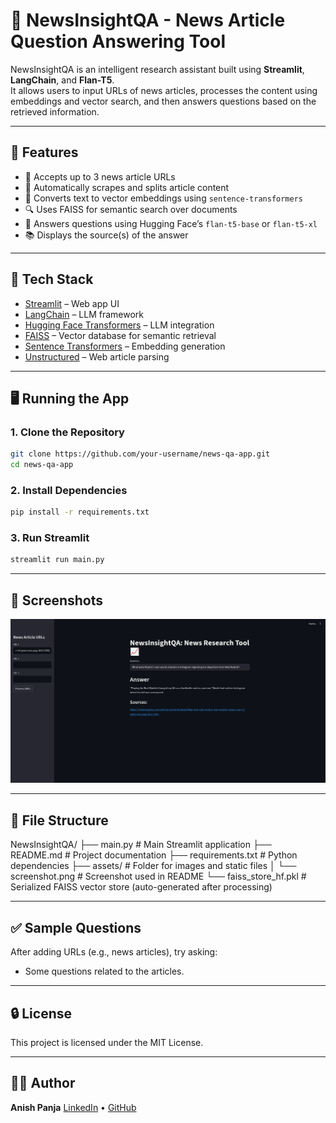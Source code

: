# 📰 NewsInsightQA - News Article Question Answering Tool

NewsInsightQA is an intelligent research assistant built using **Streamlit**, **LangChain**, and **Flan-T5**.  
It allows users to input URLs of news articles, processes the content using embeddings and vector search, and then answers questions based on the retrieved information.

---

## 🚀 Features

- 🔗 Accepts up to 3 news article URLs
- 📄 Automatically scrapes and splits article content
- 🧠 Converts text to vector embeddings using `sentence-transformers`
- 🔍 Uses FAISS for semantic search over documents
- 🤖 Answers questions using Hugging Face’s `flan-t5-base` or `flan-t5-xl`
- 📚 Displays the source(s) of the answer

---

## 🧰 Tech Stack

- [Streamlit](https://streamlit.io/) – Web app UI
- [LangChain](https://www.langchain.com/) – LLM framework
- [Hugging Face Transformers](https://huggingface.co/transformers/) – LLM integration
- [FAISS](https://github.com/facebookresearch/faiss) – Vector database for semantic retrieval
- [Sentence Transformers](https://www.sbert.net/) – Embedding generation
- [Unstructured](https://github.com/Unstructured-IO/unstructured) – Web article parsing

---

## 🖥️ Running the App

### 1. Clone the Repository

```bash
git clone https://github.com/your-username/news-qa-app.git
cd news-qa-app
```

### 2. Install Dependencies

```bash
pip install -r requirements.txt
```

### 3. Run Streamlit

```bash
streamlit run main.py
```

---

## 📸 Screenshots

![App Screenshot](assets/screenshot.png)

---

## 📁 File Structure

NewsInsightQA/
├── main.py # Main Streamlit application
├── README.md # Project documentation
├── requirements.txt # Python dependencies
├── assets/ # Folder for images and static files
│ └── screenshot.png # Screenshot used in README
└── faiss_store_hf.pkl # Serialized FAISS vector store (auto-generated after processing)

---

## ✅ Sample Questions

After adding URLs (e.g., news articles), try asking:

- Some questions related to the articles.

---

## 🔒 License

This project is licensed under the MIT License.

---

## 🙋‍♂️ Author

**Anish Panja**
[LinkedIn](https://www.linkedin.com/in/anishpanja004) • [GitHub](https://github.com/Panja004)
